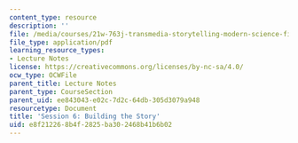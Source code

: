 ```yaml
---
content_type: resource
description: ''
file: /media/courses/21w-763j-transmedia-storytelling-modern-science-fiction-spring-2014/e8f212268b4f2825ba302468b41b6b02_MIT21W_763JS14_Session_6.pdf
file_type: application/pdf
learning_resource_types:
- Lecture Notes
license: https://creativecommons.org/licenses/by-nc-sa/4.0/
ocw_type: OCWFile
parent_title: Lecture Notes
parent_type: CourseSection
parent_uid: ee843043-e02c-7d2c-64db-305d3079a948
resourcetype: Document
title: 'Session 6: Building the Story'
uid: e8f21226-8b4f-2825-ba30-2468b41b6b02
---
```

